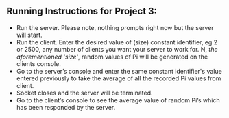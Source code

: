 ## Running Instructions for Project 3: 

* Run the server. Please note, nothing prompts right now but the server will start.
* Run the client. Enter the desired value of (size) constant identifier, eg 2 or 2500, any number of clients you want your server to work for. N, *the aforementioned 'size'*, random values of Pi will be generated on the clients console.
* Go to the server’s console and enter the same constant identifier's value entered previously to take the average of all the recorded Pi values from client.
* Socket closes and the server will be terminated.
* Go to the client’s console to see the average value of random Pi’s which has been responded by the server.
